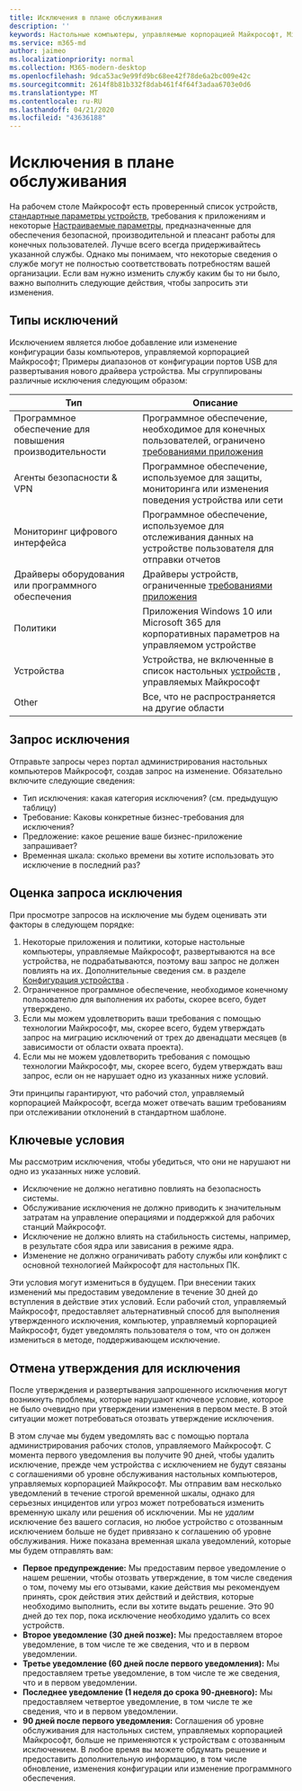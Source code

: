 ```yaml
---
title: Исключения в плане обслуживания
description: ''
keywords: Настольные компьютеры, управляемые корпорацией Майкрософт, Microsoft 365, служба, документация
ms.service: m365-md
author: jaimeo
ms.localizationpriority: normal
ms.collection: M365-modern-desktop
ms.openlocfilehash: 9dca53ac9e99fd9bc68ee42f78de6a2bc009e42c
ms.sourcegitcommit: 2614f8b81b332f8dab461f4f64f3adaa6703e0d6
ms.translationtype: MT
ms.contentlocale: ru-RU
ms.lasthandoff: 04/21/2020
ms.locfileid: "43636188"
---
```

# <a name="exceptions-to-the-service-plan"></a>Исключения в плане обслуживания

На рабочем столе Майкрософт есть проверенный список устройств, [стандартные параметры устройств](device-policies.md), требования к приложениям и некоторые [Настраиваемые параметры](../working-with-managed-desktop/config-setting-overview.md), предназначенные для обеспечения безопасной, производительной и плеасант работы для конечных пользователей. Лучше всего всегда придерживайтесь указанной службы. Однако мы понимаем, что некоторые сведения о службе могут не полностью соответствовать потребностям вашей организации. Если вам нужно изменить службу каким бы то ни было, важно выполнить следующие действия, чтобы запросить эти изменения.
 
## <a name="types-of-exceptions"></a>Типы исключений

Исключением является любое добавление или изменение конфигурации базы компьютеров, управляемой корпорацией Майкрософт; Примеры диапазонов от конфигурации портов USB для развертывания нового драйвера устройства. Мы сгруппированы различные исключения следующим образом:

|Тип  |Описание  |
|---------|---------|
|Программное обеспечение для повышения производительности     |  Программное обеспечение, необходимое для конечных пользователей, ограничено [требованиями приложения](mmd-app-requirements.md)       |
|Агенты безопасности & VPN     |  Программное обеспечение, используемое для защиты, мониторинга или изменения поведения устройства или сети       |
|Мониторинг цифрового интерфейса     |  Программное обеспечение, используемое для отслеживания данных на устройстве пользователя для отправки отчетов       |
|Драйверы оборудования или программного обеспечения     |   Драйверы устройств, ограниченные [требованиями приложения](mmd-app-requirements.md)      |
|Политики     | Приложения Windows 10 или Microsoft 365 для корпоративных параметров на управляемом устройстве        |
|Устройства     | Устройства, не включенные в список настольных [устройств](device-list.md) , управляемых Майкрософт        |
|Other     |  Все, что не распространяется на другие области       |
 
## <a name="request-an-exception"></a>Запрос исключения

Отправьте запросы через портал администрирования настольных компьютеров Майкрософт, создав запрос на изменение. Обязательно включите следующие сведения:

-   Тип исключения: какая категория исключения? (см. предыдущую таблицу)
-   Требование: Каковы конкретные бизнес-требования для исключения?
-   Предложение: какое решение ваше бизнес-приложение запрашивает?
-   Временная шкала: сколько времени вы хотите использовать это исключение в последний раз? 

## <a name="how-we-assess-an-exception-request"></a>Оценка запроса исключения

При просмотре запросов на исключение мы будем оценивать эти факторы в следующем порядке:
 
1.  Некоторые приложения и политики, которые настольные компьютеры, управляемые Майкрософт, развертываются на все устройства, не подрабатываются, поэтому ваш запрос не должен повлиять на их. Дополнительные сведения см. в разделе [Конфигурация устройства](device-policies.md) .
2.  Ограниченное программное обеспечение, необходимое конечному пользователю для выполнения их работы, скорее всего, будет утверждено. 
3.  Если мы можем удовлетворить ваши требования с помощью технологии Майкрософт, мы, скорее всего, будем утверждать запрос на миграцию исключений от трех до двенадцати месяцев (в зависимости от области охвата проекта).
4.  Если мы не можем удовлетворить требования с помощью технологии Майкрософт, мы, скорее всего, будем утверждать ваш запрос, если он не нарушает одно из указанных ниже условий.  

Эти принципы гарантируют, что рабочий стол, управляемый корпорацией Майкрософт, всегда может отвечать вашим требованиям при отслеживании отклонений в стандартном шаблоне. 

## <a name="key-conditions"></a>Ключевые условия

Мы рассмотрим исключения, чтобы убедиться, что они не нарушают ни одно из указанных ниже условий.

-   Исключение не должно негативно повлиять на безопасность системы. 
-   Обслуживание исключения не должно приводить к значительным затратам на управление операциями и поддержкой для рабочих станций Майкрософт.
-   Исключение не должно влиять на стабильность системы, например, в результате сбоя ядра или зависания в режиме ядра.
-   Изменение не должно ограничивать работу службы или конфликт с основной технологией Майкрософт для настольных ПК.

Эти условия могут измениться в будущем. При внесении таких изменений мы предоставим уведомление в течение 30 дней до вступления в действие этих условий.  Если рабочий стол, управляемый Майкрософт, предоставляет альтернативный способ для выполнения утвержденного исключения, компьютер, управляемый корпорацией Майкрософт, будет уведомлять пользователя о том, что он должен измениться в методе, поддерживающем исключение. 

## <a name="revoking-approval-for-an-exception"></a>Отмена утверждения для исключения

После утверждения и развертывания запрошенного исключения могут возникнуть проблемы, которые нарушают ключевое условие, которое не было очевидно при утверждении изменения в первом месте. В этой ситуации может потребоваться отозвать утверждение исключения.
 
В этом случае мы будем уведомлять вас с помощью портала администрирования рабочих столов, управляемого Майкрософт. С момента первого уведомления вы получите 90 дней, чтобы удалить исключение, прежде чем устройства с исключением не будут связаны с соглашениями об уровне обслуживания настольных компьютеров, управляемых корпорацией Майкрософт. Мы отправим вам несколько уведомлений в течение строгой временной шкалы, однако для серьезных инцидентов или угроз может потребоваться изменить временную шкалу или решения об исключении. Мы не *удалим* исключение без вашего согласия, но любое устройство с отозванным исключением больше не будет привязано к соглашению об уровне обслуживания. Ниже показана временная шкала уведомлений, которые мы будем отправлять вам:

- **Первое предупреждение:** Мы предоставим первое уведомление о нашем решении, чтобы отозвать утверждение, в том числе сведения о том, почему мы его отзывами, какие действия мы рекомендуем принять, срок действия этих действий и действия, которые необходимо выполнить, если вы хотите выдать решение. Это 90 дней до тех пор, пока исключение необходимо удалить со всех устройств. 
- **Второе уведомление (30 дней позже):** Мы предоставляем второе уведомление, в том числе те же сведения, что и в первом уведомлении. 
- **Третье уведомление (60 дней после первого уведомления):** Мы предоставляем третье уведомление, в том числе те же сведения, что и в первом уведомлении. 
- **Последнее уведомление (1 неделя до срока 90-дневного):** Мы предоставляем четвертое уведомление, в том числе те же сведения, что и в первом уведомлении.
- **90 дней после первого уведомления:** Соглашения об уровне обслуживания для настольных систем, управляемых корпорацией Майкрософт, больше не применяются к устройствам с отозванным исключением. В любое время вы можете обдумать решение и предоставить дополнительную информацию, в том числе обновление, изменения конфигурации или изменение программного обеспечения. 


